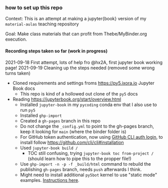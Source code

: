 ### how to set up this repo

Context: This is an attempt at making a jupyter{book} version of my `material-aulas` teaching repository

Goal: Make class materials that can profit from Thebe/MyBinder.org execution.

#### Recording steps taken so far (work in progress)

2021-09-18 First attempt, lots of help fro @hx2A, first jupyter book working page!
2021-09-19 Cleaning up the steps needed (removed some wrong turns taken)

- Cloned requirements and settings froms https://py5.ixora.io Jupyter Book docs
   - This repo is kind of a hollowed out clone of the `py5` docs
- Reading https://jupyterbook.org/start/overview.html
   - Installed `jupyter-book` in my `pycoding` conda env that I also use to run `py5`
   - Installed `ghp-import`
   - Created a `gh-pages` branch in this repo
   - Do not change the `_config.yml` to point to the gh-pages branch, keep it looking for `main` (where the binder folder is)
   - For GitHub token authentication, now using [GitHub CLI auth login](https://cli.github.com/manual/gh_auth_login), to install follow https://github.com/cli/cli#installation
   - Used `jupyter-book build /`
      - TOC still confusing, trying `jupyter-book toc from-project /` (should learn how to pipe this to the propper file!)
   - Use `ghp-import -n -p -f _build/html` command to rebuild the publishing `gh-pages` branch, needs `push` afterwards I think.
   - Might need to install additional `py5bot` kernel to use "static mode" examples. [Instructions here](https://py5.ixora.io/content/install.html#jupyter-notebook-kernels).
   
